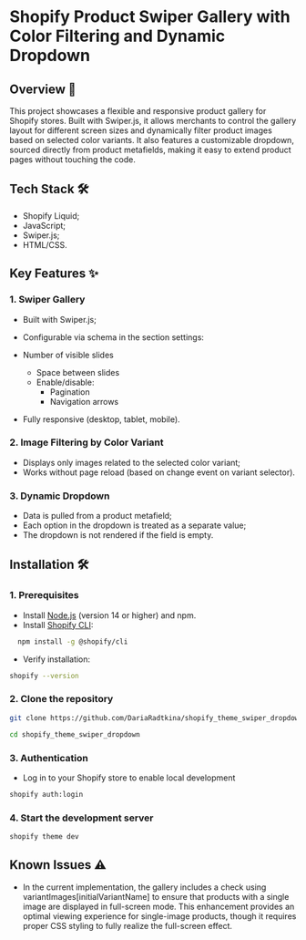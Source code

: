 # Shopify Product Swiper Gallery with Color Filtering and Dynamic Dropdown
## Overview 🔧
This project showcases a flexible and responsive product gallery for Shopify stores. Built with Swiper.js, it allows merchants to control the gallery layout for different screen sizes and dynamically filter product images based on selected color variants. It also features a customizable dropdown, sourced directly from product metafields, making it easy to extend product pages without touching the code.

## Tech Stack 🛠
- Shopify Liquid;
- JavaScript;
- Swiper.js;
- HTML/CSS.

## Key Features ✨
### 1. Swiper Gallery
- Built with Swiper.js;

- Configurable via schema in the section settings:
- Number of visible slides
  - Space between slides
  - Enable/disable:
    - Pagination
    - Navigation arrows

- Fully responsive (desktop, tablet, mobile).

### 2. Image Filtering by Color Variant
- Displays only images related to the selected color variant;
- Works without page reload (based on change event on variant selector).

### 3. Dynamic Dropdown
- Data is pulled from a product metafield;
- Each option in the dropdown is treated as a separate value;
- The dropdown is not rendered if the field is empty.

## Installation 🛠️

### 1. Prerequisites
- Install [Node.js](https://nodejs.org/) (version 14 or higher) and npm.
- Install [Shopify CLI](https://shopify.dev/docs/themes/tools/cli/installation):
```bash
  npm install -g @shopify/cli
```
- Verify installation:
```bash
shopify --version
```
### 2. Clone the repository
```bash
git clone https://github.com/DariaRadtkina/shopify_theme_swiper_dropdown.git
```

```bash
cd shopify_theme_swiper_dropdown
```

### 3. Authentication

- Log in to your Shopify store to enable local development
```bash
shopify auth:login
```

### 4. Start the development server
```bash
shopify theme dev
```

## Known Issues ⚠️
- In the current implementation, the gallery includes a check using variantImages[initialVariantName] to ensure that products with a single image are displayed in full-screen mode. This enhancement provides an optimal viewing experience for single-image products, though it requires proper CSS styling to fully realize the full-screen effect.
